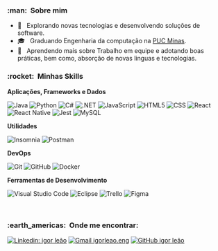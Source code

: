 
<h3> :man: &nbsp;Sobre mim </h3>

- 🤔 &nbsp; Explorando novas tecnologias e desenvolvendo soluções de software.
- 🎓 &nbsp; Graduando Engenharia da computação na <a href="https://www.pucminas.br/vestibular/Paginas/default.aspx">PUC Minas</a>.
- 🌱 &nbsp; Aprendendo mais sobre Trabalho em equipe e adotando boas práticas, bem como, absorção de novas linguas e tecnologias.

<h3> :rocket: &nbsp;Minhas Skills </h3>

**Aplicações, Frameworks e Dados**

  ![Java](https://img.shields.io/badge/-Java-333333?style=flat&logo=Java&logoColor=007396)
  ![Python](https://img.shields.io/badge/-Pyhon-333333?style=flat&logo=Python&logoColor=007396)
  ![C#](https://img.shields.io/badge/c%23-%23239120.svg?style=for-the-badge&logo=c-sharp&logoColor=white")
  ![.NET](https://img.shields.io/badge/.NET-5C2D91?style=for-the-badge&logo=.net&logoColor=white)
  ![JavaScript](https://img.shields.io/badge/-JavaScript-333333?style=flat&logo=javascript)
  ![HTML5](https://img.shields.io/badge/-HTML5-333333?style=flat&logo=HTML5)
  ![CSS](https://img.shields.io/badge/-CSS-333333?style=flat&logo=CSS3&logoColor=1572B6)
  ![React](https://img.shields.io/badge/-React-333333?style=flat&logo=react)
  ![React Native](https://img.shields.io/badge/-React%20Native-333333?style=flat&logo=react)
  ![Jest](https://img.shields.io/badge/-Jest-333333?style=flat&logo=jest)
  ![MySQL](https://img.shields.io/badge/-MySQL-333333?style=flat&logo=mysql)

**Utilidades**

  ![Insomnia](https://img.shields.io/badge/-Insomnia-333333?style=flat&logo=insomnia)
  ![Postman](https://img.shields.io/badge/-Postman-333333?style=flat&logo=postman)

**DevOps**

  ![Git](https://img.shields.io/badge/-Git-333333?style=flat&logo=git)
  ![GitHub](https://img.shields.io/badge/-GitHub-333333?style=flat&logo=github)
  ![Docker](https://img.shields.io/badge/-Docker-333333?style=flat&logo=docker)

**Ferramentas de Desenvolvimento**

  ![Visual Studio Code](https://img.shields.io/badge/-Visual%20Studio%20Code-333333?style=flat&logo=visual-studio-code&logoColor=007ACC)
  ![Eclipse](https://img.shields.io/badge/-Eclipse-333333?style=flat&logo=eclipse-ide&logoColor=2C2255)
  ![Trello](https://img.shields.io/badge/-Trello-333333?style=flat&logo=trello&logoColor=007ACC)
  ![Figma](https://img.shields.io/badge/-Figma-333333?style=flat&logo=figma&logoColor=007ACC)


<br/>

<h3> :earth_americas: &nbsp;Onde me encontrar: </h3> 

[![Linkedin: igor leão](https://img.shields.io/badge/-igorleao-blue?style=flat-square&logo=Linkedin&logoColor=white&link=IGOR-LEAO)](https://www.linkedin.com/in/igor-le%C3%A3o-8a46a51ab/)
[![Gmail igorleao.eng](https://img.shields.io/badge/-igorleao-006bed?style=flat-square&logo=Gmail&logoColor=white&link=mailto:Igor-leao)](https://mail.google.com/mail/u/2/#inbox)
[![GitHub igor leão]( https://img.shields.io/github/followers/igor-leao?label=follow&style=social)](https://github.com/Igor-leao)

